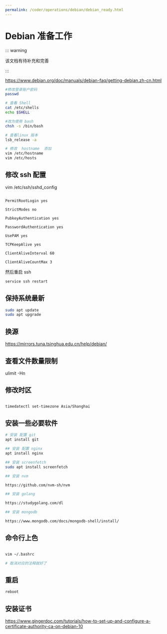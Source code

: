 ```yaml
---
permalink: /coder/operations/debian/debian_ready.html
---
```


# Debian 准备工作

::: warning

该文档有待补充和完善

:::

https://www.debian.org/doc/manuals/debian-faq/getting-debian.zh-cn.html

```bash
#修改登录账户密码
passwd

# 查看 Shell
cat /etc/shells
echo $SHELL

#改为使用 bash
chsh -s /bin/bash

# 查看linux 版本
lsb_release -a

# 修改  hostname  添加
vim /etc/hostname
vim /etc/hosts


```

## 修改 ssh 配置

vim /etc/ssh/sshd_config

```YML

PermitRootLogin yes

StrictModes no

PubkeyAuthentication yes

PasswordAuthentication yes

UsePAM yes

TCPKeepAlive yes

ClientAliveInterval 60

ClientAliveCountMax 3

```

然后重启 ssh

```bash
service ssh restart
```

## 保持系统最新

```bash
sudo apt update
sudo apt upgrade

```

## 换源

https://mirrors.tuna.tsinghua.edu.cn/help/debian/

## 查看文件数量限制

ulimit -Hn

## 修改时区

```bash

timedatectl set-timezone Asia/Shanghai

```

## 安装一些必要软件

```bash
# 安装 配置 git
apt install git

## 安装 配置 nginx
apt install nginx

## 安装 screenfetch
sudo apt install screenfetch

## 安装 nvm

https://github.com/nvm-sh/nvm

## 安装 golang

https://studygolang.com/dl

## 安装 mongodb

https://www.mongodb.com/docs/mongodb-shell/install/

```

## 命令行上色

```bash

vim ~/.bashrc

# 取消对应的注释就好了
```

## 重启

```bash
reboot
```

## 安装证书

https://www.gingerdoc.com/tutorials/how-to-set-up-and-configure-a-certificate-authority-ca-on-debian-10
